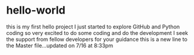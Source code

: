 # hello-world
this is my first hello project
I just started to explore GitHub and Python coding so very excited to do some coding and do the development
I seek the support from fellow developers for your guidance
this is a new line to the Master file...updated on 7/16 at 8:33pm
